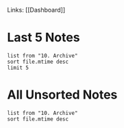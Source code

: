 Links: [[Dashboard]]
# Last 5 Notes
``` dataview
list from "10. Archive"
sort file.mtime desc
limit 5
```
# All Unsorted Notes
``` dataview
list from "10. Archive"
sort file.mtime desc
```